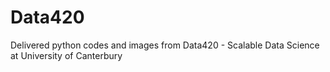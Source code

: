 # Data420
Delivered python codes and images from Data420 - Scalable Data Science at University of Canterbury
